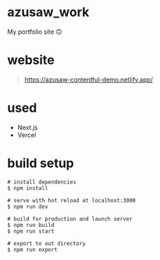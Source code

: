 # azusaw_work
My portfolio site 🙃

# website
> https://azusaw-contentful-demo.netlify.app/

# used
- Next.js
- Vercel

# build setup
```
# install dependencies
$ npm install

# serve with hot reload at localhost:3000
$ npm run dev

# build for production and launch server
$ npm run build
$ npm run start

# export to out directory
$ npm run export
```
